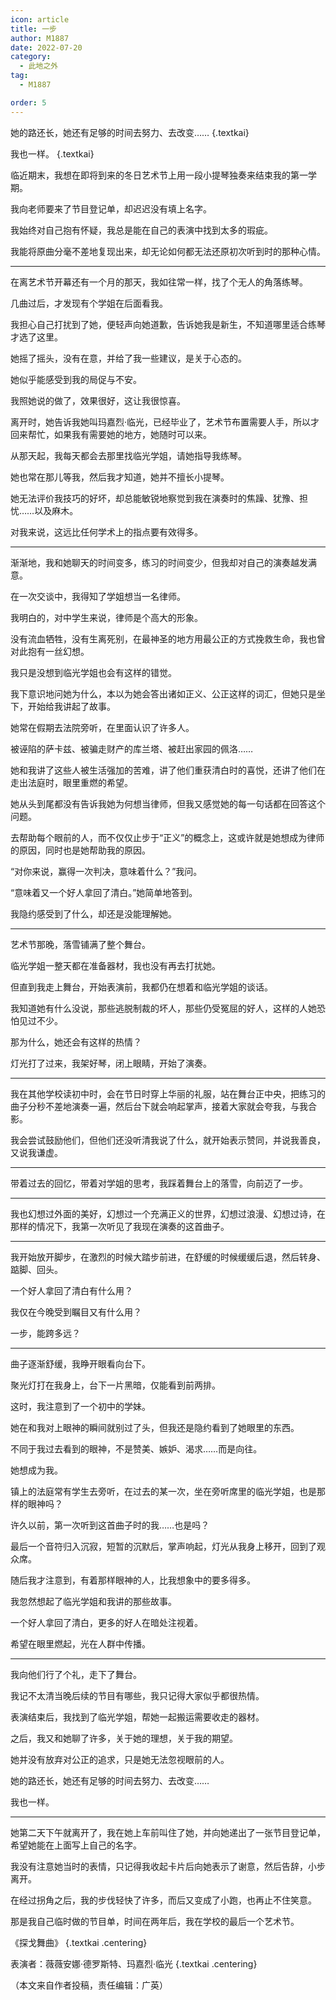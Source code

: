 ```yaml
---
icon: article
title: 一步
author: M1887
date: 2022-07-20
category:
  - 此地之外
tag:
  - M1887

order: 5
---
```


她的路还长，她还有足够的时间去努力、去改变…… {.textkai}

我也一样。 {.textkai}

<!-- more -->

临近期末，我想在即将到来的冬日艺术节上用一段小提琴独奏来结束我的第一学期。

我向老师要来了节目登记单，却迟迟没有填上名字。

我始终对自己抱有怀疑，我总是能在自己的表演中找到太多的瑕疵。

我能将原曲分毫不差地复现出来，却无论如何都无法还原初次听到时的那种心情。

---

在离艺术节开幕还有一个月的那天，我如往常一样，找了个无人的角落练琴。

几曲过后，才发现有个学姐在后面看我。

我担心自己打扰到了她，便轻声向她道歉，告诉她我是新生，不知道哪里适合练琴才选了这里。

她摇了摇头，没有在意，并给了我一些建议，是关于心态的。

她似乎能感受到我的局促与不安。

我照她说的做了，效果很好，这让我很惊喜。

离开时，她告诉我她叫玛嘉烈·临光，已经毕业了，艺术节布置需要人手，所以才回来帮忙，如果我有需要她的地方，她随时可以来。

从那天起，我每天都会去那里找临光学姐，请她指导我练琴。

她也常在那儿等我，然后我才知道，她并不擅长小提琴。

她无法评价我技巧的好坏，却总能敏锐地察觉到我在演奏时的焦躁、犹豫、担忧……以及麻木。

对我来说，这远比任何学术上的指点要有效得多。

---

渐渐地，我和她聊天的时间变多，练习的时间变少，但我却对自己的演奏越发满意。

在一次交谈中，我得知了学姐想当一名律师。

我明白的，对中学生来说，律师是个高大的形象。

没有流血牺牲，没有生离死别，在最神圣的地方用最公正的方式挽救生命，我也曾对此抱有一丝幻想。

我只是没想到临光学姐也会有这样的错觉。

我下意识地问她为什么，本以为她会答出诸如正义、公正这样的词汇，但她只是坐下，开始给我讲起了故事。

她常在假期去法院旁听，在里面认识了许多人。

被诬陷的萨卡兹、被骗走财产的库兰塔、被赶出家园的佩洛……

她和我讲了这些人被生活强加的苦难，讲了他们重获清白时的喜悦，还讲了他们在走出法庭时，眼里重燃的希望。

她从头到尾都没有告诉我她为何想当律师，但我又感觉她的每一句话都在回答这个问题。

去帮助每个眼前的人，而不仅仅止步于“正义”的概念上，这或许就是她想成为律师的原因，同时也是她帮助我的原因。

“对你来说，赢得一次判决，意味着什么？”我问。

“意味着又一个好人拿回了清白。”她简单地答到。

我隐约感受到了什么，却还是没能理解她。

---

艺术节那晚，落雪铺满了整个舞台。

临光学姐一整天都在准备器材，我也没有再去打扰她。

但直到我走上舞台，开始表演前，我都仍在想着和临光学姐的谈话。

我知道她有什么没说，那些逃脱制裁的坏人，那些仍受冤屈的好人，这样的人她恐怕见过不少。

那为什么，她还会有这样的热情？

灯光打了过来，我架好琴，闭上眼睛，开始了演奏。

---

我在其他学校读初中时，会在节日时穿上华丽的礼服，站在舞台正中央，把练习的曲子分秒不差地演奏一遍，然后台下就会响起掌声，接着大家就会夸我，与我合影。

我会尝试鼓励他们，但他们还没听清我说了什么，就开始表示赞同，并说我善良，又说我谦虚。

---

带着过去的回忆，带着对学姐的思考，我踩着舞台上的落雪，向前迈了一步。

---

我也幻想过外面的美好，幻想过一个充满正义的世界，幻想过浪漫、幻想过诗，在那样的情况下，我第一次听见了我现在演奏的这首曲子。

---

我开始放开脚步，在激烈的时候大踏步前进，在舒缓的时候缓缓后退，然后转身、踮脚、回头。

一个好人拿回了清白有什么用？

我仅在今晚受到瞩目又有什么用？

一步，能跨多远？

---

曲子逐渐舒缓，我睁开眼看向台下。

聚光灯打在我身上，台下一片黑暗，仅能看到前两排。

这时，我注意到了一个初中的学妹。

她在和我对上眼神的瞬间就别过了头，但我还是隐约看到了她眼里的东西。

不同于我过去看到的眼神，不是赞美、嫉妒、渴求……而是向往。

她想成为我。

镇上的法庭常有学生去旁听，在过去的某一次，坐在旁听席里的临光学姐，也是那样的眼神吗？

许久以前，第一次听到这首曲子时的我……也是吗？

最后一个音符归入沉寂，短暂的沉默后，掌声响起，灯光从我身上移开，回到了观众席。

随后我才注意到，有着那样眼神的人，比我想象中的要多得多。

我忽然想起了临光学姐和我讲的那些故事。

一个好人拿回了清白，更多的好人在暗处注视着。

希望在眼里燃起，光在人群中传播。

---

我向他们行了个礼，走下了舞台。

我记不太清当晚后续的节目有哪些，我只记得大家似乎都很热情。

表演结束后，我找到了临光学姐，帮她一起搬运需要收走的器材。

之后，我又和她聊了许多，关于她的理想，关于我的期望。

她并没有放弃对公正的追求，只是她无法忽视眼前的人。

她的路还长，她还有足够的时间去努力、去改变……

我也一样。

---

她第二天下午就离开了，我在她上车前叫住了她，并向她递出了一张节目登记单，希望她能在上面写上自己的名字。

我没有注意她当时的表情，只记得我收起卡片后向她表示了谢意，然后告辞，小步离开。

在经过拐角之后，我的步伐轻快了许多，而后又变成了小跑，也再止不住笑意。

那是我自己临时做的节目单，时间在两年后，我在学校的最后一个艺术节。

《探戈舞曲》 {.textkai .centering}

表演者：薇薇安娜·德罗斯特、玛嘉烈·临光 {.textkai .centering}<eod />

（本文来自作者投稿，责任编辑：广英）

<FakeAds />